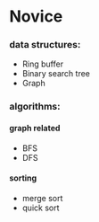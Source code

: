 # Novice

### data structures:
- Ring buffer
- Binary search tree
- Graph

### algorithms:

#### graph related

- BFS
- DFS
 
#### sorting

- merge sort
- quick sort



